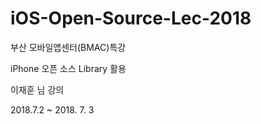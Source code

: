 # iOS-Open-Source-Lec-2018
부산 모바일앱센터(BMAC)특강

iPhone 오픈 소스 Library 활용

이재훈 님 강의

2018.7.2 ~ 2018. 7. 3

